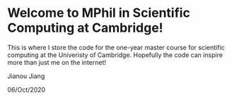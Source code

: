 # Welcome to MPhil in Scientific Computing at Cambridge!

This is where I store the code for the one-year master course for scientific computing at the Univeristy of Cambridge. Hopefully the code can inspire more than just me on the internet!



Jianou Jiang

06/Oct/2020
